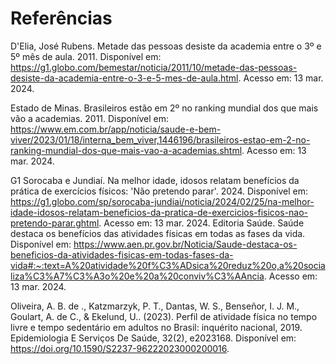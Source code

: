 # Referências

D'Elia, José Rubens. Metade das pessoas desiste da academia entre o 3º e 5º mês de aula. 2011. Disponível em: https://g1.globo.com/bemestar/noticia/2011/10/metade-das-pessoas-desiste-da-academia-entre-o-3-e-5-mes-de-aula.html. Acesso em: 13 mar. 2024.

Estado de Minas. Brasileiros estão em 2º no ranking mundial dos que mais vão a academias. 2011. Disponível em: https://www.em.com.br/app/noticia/saude-e-bem-viver/2023/01/18/interna_bem_viver,1446196/brasileiros-estao-em-2-no-ranking-mundial-dos-que-mais-vao-a-academias.shtml. Acesso em: 13 mar. 2024.

 G1 Sorocaba e Jundiaí. Na melhor idade, idosos relatam benefícios da prática de exercícios físicos: 'Não pretendo parar'. 2024. Disponível em: https://g1.globo.com/sp/sorocaba-jundiai/noticia/2024/02/25/na-melhor-idade-idosos-relatam-beneficios-da-pratica-de-exercicios-fisicos-nao-pretendo-parar.ghtml. Acesso em: 13 mar. 2024.
Editoria Saúde. Saúde destaca os benefícios das atividades físicas em todas as fases da vida. Disponível em: https://www.aen.pr.gov.br/Noticia/Saude-destaca-os-beneficios-da-atividades-fisicas-em-todas-fases-da-vida#:~:text=A%20atividade%20f%C3%ADsica%20reduz%20o,a%20socializa%C3%A7%C3%A3o%20e%20a%20conviv%C3%AAncia. Acesso em: 13 mar. 2024.

Oliveira, A. B. de ., Katzmarzyk, P. T., Dantas, W. S., Benseñor, I. J. M., Goulart, A. de C., & Ekelund, U.. (2023). Perfil de atividade física no tempo livre e tempo sedentário em adultos no Brasil: inquérito nacional, 2019. Epidemiologia E Serviços De Saúde, 32(2), e2023168. Disponível em: https://doi.org/10.1590/S2237-96222023000200016. 
